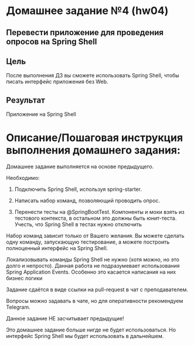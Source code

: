 # Домашнее заданиe №4 (hw04)
## Перевести приложение для проведения опросов на Spring Shell
## Цель
После выполнения ДЗ вы сможете использовать Spring Shell, чтобы писать интерфейс приложения без Web.
## Результат
Приложение на Spring Shell

# Описание/Пошаговая инструкция выполнения домашнего задания:
Домашнее задание выполняется на основе предыдущего.


Необходимо:


1. Подключить Spring Shell, используя spring-starter.

2. Написать набор команд, позволяющий проводить опрос.

3. Перенести тесты на @SpringBootTest. Компоненты и моки взять из тестового контекста, в остальном это должны быть юнит-теста. Учесть, что Spring Shell в тестах нужно отключить


Набор команд зависит только от Вашего желания. Вы можете сделать одну команду, запускающую тестирование, а можете построить полноценный интерфейс на Spring Shell.


Локализовывать команды Spring Shell не нужно (хотя можно, но это долго и непросто).
Данная работа не подразумевает использования Spring Application Events. Особенно это касается написания на них бизнес логики


Задание сдаётся в виде ссылки на pull-request в чат с преподавателем.

Вопросы можно задавать в чате, но для оперативности рекомендуем Telegram.


Данное задание НЕ засчитывает предыдущие!


Это домашнее задание больше нигде не будет использоваться. Но интерфейс Spring Shell мы будет использовать в дальнейшем.
